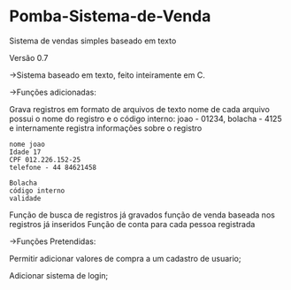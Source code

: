 # Pomba-Sistema-de-Venda
Sistema de vendas simples baseado em texto

Versão 0.7

->Sistema baseado em texto, feito inteiramente em C.

->Funções adicionadas:

Grava registros em formato de arquivos de texto
nome de cada arquivo possui o nome do registro e o código interno: joao - 01234, bolacha - 4125 e internamente registra informações sobre o registro
 
    nome joao
    Idade 17
    CPF 012.226.152-25
    telefone - 44 84621458
    
    Bolacha
    código interno
    validade
Função de busca de registros já gravados
função de venda baseada nos registros já inseridos
Função de conta para cada pessoa registrada

->Funções Pretendidas:

Permitir adicionar valores de compra a um cadastro de usuario;

Adicionar sistema de login;


